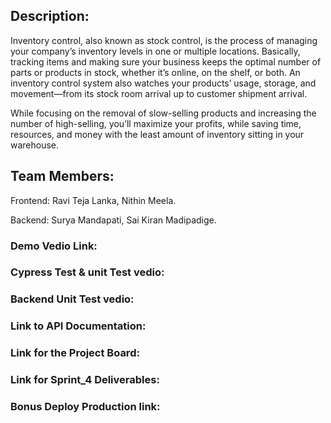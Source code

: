 ## Description:
Inventory control, also known as stock control, is the process of managing your company’s inventory levels in one or multiple locations. Basically, tracking items and making sure your business keeps the optimal number of parts or products in stock, whether it’s online, on the shelf, or both. An inventory control system also watches your products’ usage, storage, and movement—from its stock room arrival up to customer shipment arrival.

While focusing on the removal of slow-selling products and increasing the number of high-selling, you’ll maximize your profits, while saving time, resources, and money with the least amount of inventory sitting in your warehouse.



## Team Members:
Frontend: Ravi Teja Lanka, Nithin Meela.

Backend: Surya Mandapati, Sai Kiran Madipadige.


### Demo Vedio Link:

### Cypress Test & unit Test vedio:

### Backend Unit Test vedio:


### Link to API Documentation:

### Link for the Project Board:

### Link for Sprint_4 Deliverables:

### Bonus Deploy Production link:
